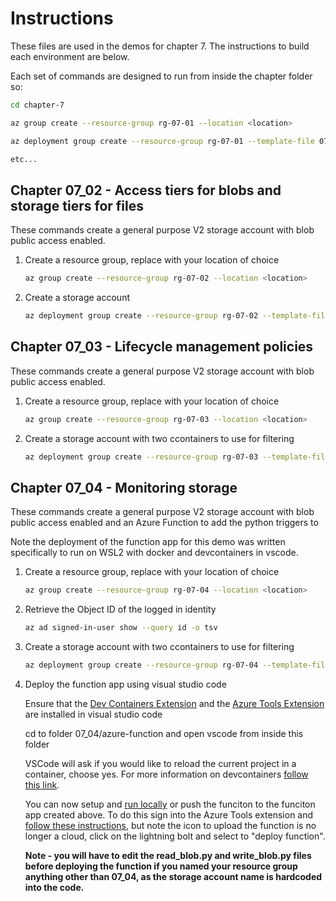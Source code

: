 # Instructions

These files are used in the demos for chapter 7. The instructions to build each environment are below.

Each set of commands are designed to run from inside the chapter folder so:

```bash
cd chapter-7

az group create --resource-group rg-07-01 --location <location>

az deployment group create --resource-group rg-07-01 --template-file 07_01/main.bicep --parameters resourceSuffix=0701 location=<location>

etc...
```

## Chapter 07_02 - Access tiers for blobs and storage tiers for files

These commands create a general purpose V2 storage account with blob public access enabled.

1. Create a resource group, replace <location> with your location of choice

    ```bash
    az group create --resource-group rg-07-02 --location <location>
    ```


2. Create a storage account

    ```bash
    az deployment group create --resource-group rg-07-02 --template-file 07_02/standard-storage.bicep --parameters resourceSuffix=0702 location=<location>
    ```

## Chapter 07_03 - Lifecycle management policies

These commands create a general purpose V2 storage account with blob public access enabled.

1. Create a resource group, replace <location> with your location of choice

    ```bash
    az group create --resource-group rg-07-03 --location <location>
    ```


2. Create a storage account with two ccontainers to use for filtering

    ```bash
    az deployment group create --resource-group rg-07-03 --template-file 07_03/standard-storage.bicep --parameters resourceSuffix=0703 location=<location>
    ```

## Chapter 07_04 - Monitoring storage

These commands create a general purpose V2 storage account with blob public access enabled and an Azure Function to add the python triggers to

Note the deployment of the function app for this demo was written specifically to run on WSL2 with docker and devcontainers in vscode.

1. Create a resource group, replace <location> with your location of choice

    ```bash
    az group create --resource-group rg-07-04 --location <location>
    ```

2. Retrieve the Object ID of the logged in identity

    ```bash
    az ad signed-in-user show --query id -o tsv
    ```

3. Create a storage account with two ccontainers to use for filtering

    ```bash
    az deployment group create --resource-group rg-07-04 --template-file 07_04/main.bicep --parameters resourceSuffix=0704 location=<location> identityPrincipalId=<id>
    ```

4. Deploy the function app using visual studio code

    Ensure that the [Dev Containers Extension](https://code.visualstudio.com/docs/devcontainers/containers) and the [Azure Tools Extension](https://code.visualstudio.com/docs/azure/extensions) are installed in visual studio code

    cd to folder 07_04/azure-function and open vscode from inside this folder

    VSCode will ask if you would like to reload the current project in a container, choose yes. For more information on devcontainers [follow this link](https://code.visualstudio.com/docs/devcontainers/tutorial).

    You can now setup and [run locally](https://learn.microsoft.com/en-us/azure/azure-functions/functions-develop-vs-code?tabs=python#run-functions-locally) or push the funciton to the funciton app created above. To do this sign into the Azure Tools extension and [follow these instructions](https://learn.microsoft.com/en-us/azure/azure-functions/functions-develop-vs-code?tabs=python#republish-project-files), but note the icon to upload the function is no longer a cloud, click on the lightning bolt and select to "deploy function".

    **Note - you will have to edit the read_blob.py and write_blob.py files before deploying the function if you named your resource group anything other than 07_04, as the storage account name is hardcoded into the code.**

    

